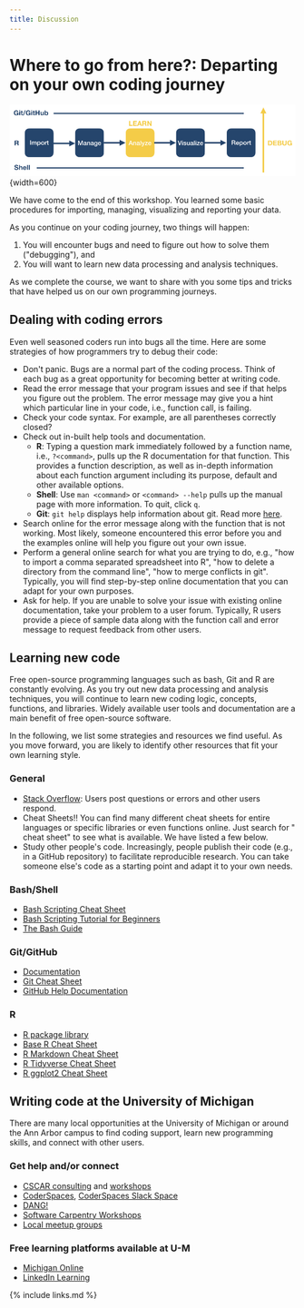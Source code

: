 ```yaml
---
title: Discussion
---
```


# Where to go from here?: Departing on your own coding journey

![Learning and debugging throughout the data progamming process.](fig-next-steps.001.jpeg){width=600}

We have come to the end of this workshop. You learned some basic procedures for importing, managing, visualizing and reporting your data. 

As you continue on your coding journey, two things will happen: 

1. You will encounter bugs and need to figure out how to solve them ("debugging"), and
2. You will want to learn new data processing and analysis techniques.

As we complete the course, we want to  share with you some  tips and tricks that have helped us on our own programming journeys.

## Dealing with coding errors
Even well seasoned coders run into bugs all the time. Here are some strategies of how programmers try to debug their code:

* Don't panic. Bugs are a normal part of the coding process. Think of each bug as a great opportunity for becoming better at writing code.
* Read the error message that your program issues and see if that helps you figure out the problem. The error message may give you a hint which particular line in your code, i.e., function call, is failing.
* Check your code syntax. For example, are all parentheses correctly closed?
* Check out in-built help tools and documentation. 
  * __R__: Typing a question mark immediately followed by a function name, i.e., `?<command>`, pulls up the R documentation for that function. This provides  a function description, as well as in-depth information about each function argument including its purpose, default and other available options.
  * __Shell__: Use `man <command>` or `<command> --help` pulls up the manual page with more information. To quit, click `q`.
  * __Git__: `git help` displays help information about git. Read more [here](https://git-scm.com/docs/git-help).
* Search online for the error message along with the function that is not working. Most likely, someone encountered this error before you  and the examples online will help you figure out your own issue.
* Perform a general online search for what you are trying to do, e.g., "how to import a comma separated spreadsheet into R", "how to delete a directory from the command line", "how to merge conflicts in git". Typically, you will find step-by-step online documentation that you can adapt for your own purposes.
* Ask for help. If you are unable to solve your issue with existing online documentation, take your problem to a user forum. Typically, R users provide a piece of sample data along with the function call and error message  to request feedback from other users.

## Learning new code
Free open-source programming languages such as bash, Git and R are constantly evolving. As you try out new data processing and analysis techniques, you will continue to learn new coding logic, concepts, functions, and libraries. Widely available user tools and documentation are a main benefit of free open-source software.

In the following, we list some strategies and resources we find useful. As you move forward, you are likely to identify other resources that fit your own learning style.

### General 
* [Stack Overflow](https://stackoverflow.com/): Users post questions or errors and other users respond.
* Cheat Sheets!! You can find many different cheat sheets for entire languages or specific libraries or even functions online. Just search for "<something> cheat sheet" to see what is available. We have listed a few below.
* Study other people's code. Increasingly, people publish their code (e.g., in a GitHub repository) to facilitate reproducible research. You can take someone else's code as a starting point and adapt it to your own needs.

### Bash/Shell
* [Bash Scripting Cheat Sheet](https://devhints.io/bash)
* [Bash Scripting Tutorial for Beginners](https://linuxconfig.org/bash-scripting-tutorial-for-beginners)
* [The Bash Guide](https://guide.bash.academy/)

### Git/GitHub
* [Documentation](https://git-scm.com/doc)
* [Git Cheat Sheet](https://education.github.com/git-cheat-sheet-education.pdf)
* [GitHub Help Documentation](https://docs.github.com/en/free-pro-team@latest/github)

### R
* [R package library](https://cran.r-project.org/)
* [Base R Cheat Sheet](https://rstudio.com/wp-content/uploads/2016/10/r-cheat-sheet-3.pdf)
* [R Markdown Cheat Sheet](https://rstudio.com/wp-content/uploads/2016/03/rmarkdown-cheatsheet-2.0.pdf)
* [R Tidyverse Cheat Sheet](https://s3.amazonaws.com/assets.datacamp.com/blog_assets/Tidyverse+Cheat+Sheet.pdf)
* [R ggplot2 Cheat Sheet](https://rstudio.com/wp-content/uploads/2015/03/ggplot2-cheatsheet.pdf)

## Writing code  at the University of Michigan

There are many local opportunities at the University of Michigan or around the Ann Arbor campus to find coding support, learn new programming skills, and connect with other users.

### Get help and/or connect
* [CSCAR consulting](https://cscar.research.umich.edu/) and [workshops](https://cscar.research.umich.edu/events/category/workshops/)
* [CoderSpaces](https://datascience.isr.umich.edu/), [CoderSpaces Slack Space](https://join.slack.com/t/umcoderspaces/signup)
* [DANG!](https://um-dang.github.io/)
* [Software Carpentry Workshops](https://umswc.github.io/workshops/)
* [Local meetup groups](https://www.meetup.com/topics/computer-programming/us/mi/ann_arbor/)

### Free learning platforms available at U-M
* [Michigan Online](https://online.umich.edu/)
* [LinkedIn Learning](https://hr.umich.edu/working-u-m/organizational-learning-resources-faculty-staff/professional-development-courses-resources/linkedin-learning)

{% include links.md %}
